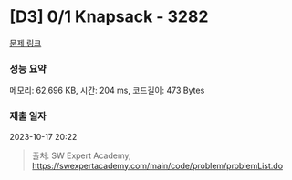 # [D3] 0/1 Knapsack - 3282 

[문제 링크](https://swexpertacademy.com/main/code/problem/problemDetail.do?contestProbId=AWBJAVpqrzQDFAWr) 

### 성능 요약

메모리: 62,696 KB, 시간: 204 ms, 코드길이: 473 Bytes

### 제출 일자

2023-10-17 20:22



> 출처: SW Expert Academy, https://swexpertacademy.com/main/code/problem/problemList.do